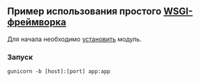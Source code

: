 ## Пример использования простого [WSGI-фреймворка](https://github.com/yaitzhan/wsgi-framework)

Для начала необходимо [установить](https://github.com/yaitzhan/wsgi-framework#установка) модуль.

### Запуск

    gunicorn -b [host]:[port] app:app